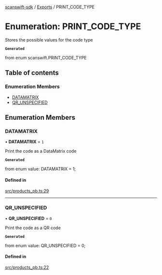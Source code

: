 [scanswift-sdk](../README.md) / [Exports](../modules.md) / PRINT\_CODE\_TYPE

# Enumeration: PRINT\_CODE\_TYPE

Stores the possible values for the code type

**`Generated`**

from enum scanswift.PRINT_CODE_TYPE

## Table of contents

### Enumeration Members

- [DATAMATRIX](PRINT_CODE_TYPE.md#datamatrix)
- [QR\_UNSPECIFIED](PRINT_CODE_TYPE.md#qr_unspecified)

## Enumeration Members

### DATAMATRIX

• **DATAMATRIX** = ``1``

Print the code as a DataMatrix code

**`Generated`**

from enum value: DATAMATRIX = 1;

#### Defined in

[src/products_pb.ts:29](https://github.com/TCUBEAI-TECHNOLOGIES-PRIVATE-LIMITED/ts-sdk/blob/85a94f2/src/products_pb.ts#L29)

___

### QR\_UNSPECIFIED

• **QR\_UNSPECIFIED** = ``0``

Print the code as a QR code

**`Generated`**

from enum value: QR_UNSPECIFIED = 0;

#### Defined in

[src/products_pb.ts:22](https://github.com/TCUBEAI-TECHNOLOGIES-PRIVATE-LIMITED/ts-sdk/blob/85a94f2/src/products_pb.ts#L22)
